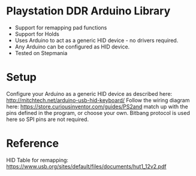 # Playstation DDR Arduino Library
- Support for remapping pad functions
- Support for Holds
- Uses Arduino to act as a generic HID device - no drivers required.
- Any Arduino can be configured as HID device.
- Tested on Stepmania

# Setup
Configure your Arduino as a generic HID device as described here: http://mitchtech.net/arduino-usb-hid-keyboard/
Follow the wiring diagram here: https://store.curiousinventor.com/guides/PS2and match up with the pins defined in the program, or choose your own. Bitbang protocol is used here so SPI pins are not required. 

# Reference
HID Table for remapping: https://www.usb.org/sites/default/files/documents/hut1_12v2.pdf
